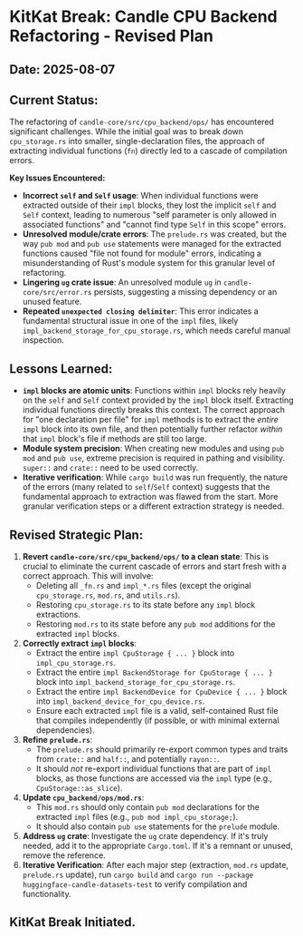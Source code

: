 # KitKat Break: Candle CPU Backend Refactoring - Revised Plan

## Date: 2025-08-07

## Current Status:
The refactoring of `candle-core/src/cpu_backend/ops/` has encountered significant challenges. While the initial goal was to break down `cpu_storage.rs` into smaller, single-declaration files, the approach of extracting individual functions (`fn`) directly led to a cascade of compilation errors.

**Key Issues Encountered:**
*   **Incorrect `self` and `Self` usage**: When individual functions were extracted outside of their `impl` blocks, they lost the implicit `self` and `Self` context, leading to numerous "self parameter is only allowed in associated functions" and "cannot find type `Self` in this scope" errors.
*   **Unresolved module/crate errors**: The `prelude.rs` was created, but the way `pub mod` and `pub use` statements were managed for the extracted functions caused "file not found for module" errors, indicating a misunderstanding of Rust's module system for this granular level of refactoring.
*   **Lingering `ug` crate issue**: An unresolved module `ug` in `candle-core/src/error.rs` persists, suggesting a missing dependency or an unused feature.
*   **Repeated `unexpected closing delimiter`**: This error indicates a fundamental structural issue in one of the `impl` files, likely `impl_backend_storage_for_cpu_storage.rs`, which needs careful manual inspection.

## Lessons Learned:
*   **`impl` blocks are atomic units**: Functions within `impl` blocks rely heavily on the `self` and `Self` context provided by the `impl` block itself. Extracting individual functions directly breaks this context. The correct approach for "one declaration per file" for `impl` methods is to extract the *entire* `impl` block into its own file, and then potentially further refactor *within* that `impl` block's file if methods are still too large.
*   **Module system precision**: When creating new modules and using `pub mod` and `pub use`, extreme precision is required in pathing and visibility. `super::` and `crate::` need to be used correctly.
*   **Iterative verification**: While `cargo build` was run frequently, the nature of the errors (many related to `self`/`Self` context) suggests that the fundamental approach to extraction was flawed from the start. More granular verification steps or a different extraction strategy is needed.

## Revised Strategic Plan:

1.  **Revert `candle-core/src/cpu_backend/ops/` to a clean state**: This is crucial to eliminate the current cascade of errors and start fresh with a correct approach. This will involve:
    *   Deleting all `_fn.rs` and `impl_*.rs` files (except the original `cpu_storage.rs`, `mod.rs`, and `utils.rs`).
    *   Restoring `cpu_storage.rs` to its state before any `impl` block extractions.
    *   Restoring `mod.rs` to its state before any `pub mod` additions for the extracted `impl` blocks.
2.  **Correctly extract `impl` blocks**: 
    *   Extract the entire `impl CpuStorage { ... }` block into `impl_cpu_storage.rs`.
    *   Extract the entire `impl BackendStorage for CpuStorage { ... }` block into `impl_backend_storage_for_cpu_storage.rs`.
    *   Extract the entire `impl BackendDevice for CpuDevice { ... }` block into `impl_backend_device_for_cpu_device.rs`.
    *   Ensure each extracted `impl` file is a valid, self-contained Rust file that compiles independently (if possible, or with minimal external dependencies).
3.  **Refine `prelude.rs`**: 
    *   The `prelude.rs` should primarily re-export common types and traits from `crate::` and `half::`, and potentially `rayon::`.
    *   It should *not* re-export individual functions that are part of `impl` blocks, as those functions are accessed via the `impl` type (e.g., `CpuStorage::as_slice`).
4.  **Update `cpu_backend/ops/mod.rs`**: 
    *   This `mod.rs` should only contain `pub mod` declarations for the extracted `impl` files (e.g., `pub mod impl_cpu_storage;`).
    *   It should also contain `pub use` statements for the `prelude` module.
5.  **Address `ug` crate**: Investigate the `ug` crate dependency. If it's truly needed, add it to the appropriate `Cargo.toml`. If it's a remnant or unused, remove the reference.
6.  **Iterative Verification**: After each major step (extraction, `mod.rs` update, `prelude.rs` update), run `cargo build` and `cargo run --package huggingface-candle-datasets-test` to verify compilation and functionality.

## KitKat Break Initiated.
